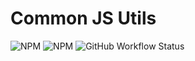 # Common JS Utils

![NPM](https://img.shields.io/npm/l/@sayuthisobri/cutils)
![NPM](https://img.shields.io/npm/v/@sayuthisobri/cutils)
![GitHub Workflow Status](https://github.com/sayuthisobri/cutils.js/actions/workflows/cutils.js.yml/badge.svg?branch=main)
